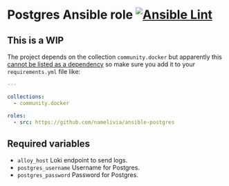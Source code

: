 # Postgres Ansible role [![Ansible Lint](https://github.com/namelivia/ansible-postgres/actions/workflows/ansible-lint.yml/badge.svg)](https://github.com/namelivia/ansible-postgres/actions/workflows/ansible-lint.yml)

## This is a WIP

The project depends on the collection `community.docker` but apparently this [cannot be listed as a dependency](https://github.com/ansible/ansible/issues/62847) so make sure you add it to your `requirements.yml` file like:

```yml
---

collections:
  - community.docker

roles:
  - src: https://github.com/namelivia/ansible-postgres
```

## Required variables
 - `alloy_host` Loki endpoint to send logs.
 - `postgres_username` Username for Postgres.
 - `postgres_password` Password for Postgres.

